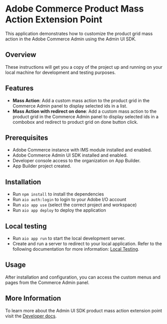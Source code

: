 # Adobe Commerce Product Mass Action Extension Point

This application demonstrates how to customize the product grid mass action in the Adobe Commerce Admin using the Admin UI SDK.

## Overview

These instructions will get you a copy of the project up and running on your local machine for development and testing purposes.

## Features

- **Mass Action**: Add a custom mass action to the product grid in the Commerce Admin panel to display selected ids in a list.
- **Mass Action with redirect on done**: Add a custom mass action to the product grid in the Commerce Admin panel to display selected ids in a combobox and redirect to product grid on done button click.

## Prerequisites

- Adobe Commerce instance with IMS module installed and enabled.
- Adobe Commerce Admin UI SDK installed and enabled.
- Developer console access to the organization on App Builder.
- App Builder project created.

## Installation

- Run `npm install` to install the dependencies
- Run `aio auth:login` to login to your Adobe I/O account
- Run `aio app use` (select the correct project and workspace)
- Run `aio app deploy` to deploy the application

## Local testing

- Run `aio app run` to start the local development server.
- Create and run a server to redirect to your local application. Refer to the following documentation for more information: [Local Testing](https://developer.adobe.com/commerce/extensibility/admin-ui-sdk/configuration/).

## Usage

After installation and configuration, you can access the custom menus and pages from the Commerce Admin panel.

## More Information

To learn more about the Admin UI SDK product mass action extension point visit the [Developer docs](https://developer.adobe.com/commerce/extensibility/admin-ui-sdk/extension-points/product/mass-action/).
